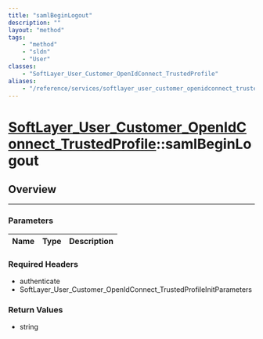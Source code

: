 ```yaml
---
title: "samlBeginLogout"
description: ""
layout: "method"
tags:
    - "method"
    - "sldn"
    - "User"
classes:
    - "SoftLayer_User_Customer_OpenIdConnect_TrustedProfile"
aliases:
    - "/reference/services/softlayer_user_customer_openidconnect_trustedprofile/samlBeginLogout"
---
```

# [SoftLayer_User_Customer_OpenIdConnect_TrustedProfile](/reference/services/SoftLayer_User_Customer_OpenIdConnect_TrustedProfile)::samlBeginLogout




## Overview 


-----

### Parameters 
|Name | Type | Description |
| --- | --- | --- |


### Required Headers
* authenticate
* SoftLayer_User_Customer_OpenIdConnect_TrustedProfileInitParameters


### Return Values
* string




